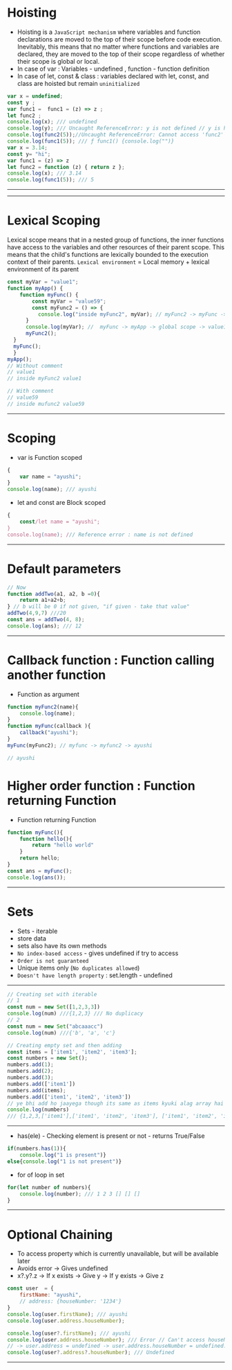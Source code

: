 # Hoisting 
* Hoisting is a `JavaScript mechanism` where variables and function declarations are moved to the top of their scope before code execution. Inevitably, this means that no matter where functions and variables are declared, they are moved to the top of their scope regardless of whether their scope is global or  local.
* In case of var :
Variables - undefined , function - function definition
* In case of let, const & class :
variables declared with let, const, and class are hoisted but remain `uninitialized`
```js
var x = undefined;
const y ;
var func1 =  func1 = (z) => z ;
let func2 ;
console.log(x); /// undefined
console.log(y); /// Uncaught ReferenceError: y is not defined // y is hoisted but uninitialized
console.log(func2(5));//Uncaught ReferenceError: Cannot access 'func2' before initialization
console.log(func1(5)); /// ƒ func1() {console.log("")}
var x = 3.14;
const y= "hi";
var func1 = (z) => z
let func2 = function (z) { return z };
console.log(x); /// 3.14
console.log(func1(5)); /// 5
```
---
---
# Lexical Scoping
Lexical scope means that in a nested group of functions, the inner functions have access to the variables and other resources of their parent scope. This means that the child's functions are lexically bounded to the execution context of their parents.
`Lexical environment` = Local memory + lexical environment of its parent
```js
const myVar = "value1";
function myApp() {
    function myFunc() {
        const myVar = "value59";
        const myFunc2 = () => {
          console.log("inside myFunc2", myVar); // myFunc2 -> myFunc -> myApp -> global scope -> value1
      }
      console.log(myVar); //  myFunc -> myApp -> global scope -> value1 /// value1
      myFunc2();
  }
  myFunc();
  }
myApp();
// Without comment
// value1
// inside myFunc2 value1

// With comment
// value59
// inside mufunc2 value59
```
---
# Scoping

* var is Function scoped
```js
{
    var name = "ayushi";
}
console.log(name); /// ayushi
```
* let and const are Block scoped
```js
{
    const/let name = "ayushi";
}
console.log(name); /// Reference error : name is not defined
```
---
# Default parameters
```js
// Now
function addTwo(a1, a2, b =0){
    return a1+a2+b;
} // b will be 0 if not given, "if given - take that value"
addTwo(4,9,7) ///20
const ans = addTwo(4, 8);
console.log(ans); /// 12
```
---
# Callback function : Function calling another function
* Function as argument
```js
function myFunc2(name){
    console.log(name);
}
function myFunc(callback ){
    callback("ayushi");
}
myFunc(myFunc2); // myfunc -> myfunc2 -> ayushi

// ayushi
```
# Higher order function : Function returning Function 
* Function returning Function 
```js
function myFunc(){
    function hello(){
        return "hello world"
    }
    return hello;
}
const ans = myFunc();
console.log(ans());
```
---
# Sets
* Sets - iterable
* store data  
* sets also have its own methods
* `No index-based access` - gives undefined if try to access
* `Order is not guaranteed`
* Unique items only (`No duplicates allowed`)
* `Doesn't have length property` : set.length - undefined
---
```js
// Creating set with iterable
// 1
const num = new Set([1,2,3,3])
console.log(num) ///{1,2,3} /// No duplicacy
// 2
const num = new Set("abcaaacc")
console.log(num) ///{'b', 'a', 'c'}

// Creating empty set and then adding
const items = ['item1', 'item2', 'item3'];
const numbers = new Set();
numbers.add(1);
numbers.add(2);
numbers.add(3);
numbers.add(['item1'])
numbers.add(items);
numbers.add(['item1', 'item2', 'item3']) 
// ye bhi add ho jaayega though its same as items kyuki alag array hai address wise
console.log(numbers) 
/// {1,2,3,['item1'],['item1', 'item2', 'item3'], ['item1', 'item2', 'item3']}
```
---
* has(ele) - Checking element is present or not - returns True/False
```js
if(numbers.has(1)){
    console.log("1 is present")}
else{console.log("1 is not present")}
```
* for of loop in set
```js
for(let number of numbers){
    console.log(number); /// 1 2 3 [] [] []
}
```
---

# Optional Chaining
* To access property which is currently unavailable, but will be available later
* Avoids error -> Gives undefined
* x?.y?.z -> If x exists -> Give y -> If y  exists -> Give z


<!-- form - input1 - enter name*
       input2 - enter address -->
```js
const user  = {
    firstName: "ayushi",
    // address: {houseNumber: '1234'}
}
console.log(user.firstName); /// ayushi
console.log(user.address.houseNumber); 

console.log(user?.firstName); /// ayushi
console.log(user.address.houseNumber); /// Error // Can't access houseNumber from undefined 
// -> user.address = undefined -> user.address.houseNumber = undefined. houseNumber => Error
console.log(user?.address?.houseNumber); /// Undefined
```
---
